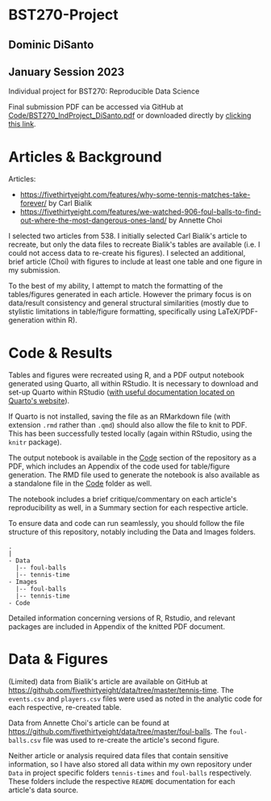 # BST270-Project

## Dominic DiSanto
## January Session 2023

Individual project for BST270: Reproducible Data Science

Final submission PDF can be accessed via GitHub at [Code/BST270_IndProject_DiSanto.pdf](/Code/BST270_IndProject_DiSanto.pdf) or downloaded directly by [clicking this link](https://github.com/domdisanto/BST270-Project/raw/main/Code/BST270_IndProject_DiSanto.pdf).

# Articles & Background


Articles:
- https://fivethirtyeight.com/features/why-some-tennis-matches-take-forever/ by Carl Bialik
- https://fivethirtyeight.com/features/we-watched-906-foul-balls-to-find-out-where-the-most-dangerous-ones-land/ by Annette Choi

I selected two articles from 538. I initially selected Carl Bialik's article to recreate, but only the data files to recreate Bialik's tables are available (i.e. I could not access data to re-create his figures). I selected an additional, brief article (Choi) with figures to include at least one table and one figure in my submission.

To the best of my ability, I attempt to match the formatting of the tables/figures generated in each article. However the primary focus is on data/result consistency and general structural similarities (mostly due to stylistic limitations in table/figure formatting, specifically using LaTeX/PDF-generation within R).


# Code & Results

Tables and figures were recreated using R, and a PDF output notebook generated using Quarto, all within RStudio. It is necessary to download and set-up Quarto within RStudio ([with useful documentation located on Quarto's website](https://quarto.org/docs/get-started/)).

If Quarto is not installed, saving the file as an RMarkdown file (with extension `.rmd` rather than `.qmd`) should also allow the file to knit to PDF. This has been successfully tested locally (again within RStudio, using the `knitr` package).

The output notebook is available in the [Code](/Code/) section of the repository as a PDF, which includes an Appendix of the code used for table/figure generation. The RMD file used to generate the notebook is also available as a standalone file in the [Code](/Code/) folder as well.

The notebook includes a brief critique/commentary on each article's reproducibility as well, in a Summary section for each respective article.

To ensure data and code can run seamlessly, you should  follow the file structure of this repository, notably including the Data and Images folders.

```
.
|
- Data
  |-- foul-balls
  |-- tennis-time
- Images
  |-- foul-balls
  |-- tennis-time
- Code
```

Detailed information concerning versions of R, Rstudio, and relevant packages are included in Appendix of the knitted PDF document.


# Data & Figures

(Limited) data from Bialik's article are available on GitHub at https://github.com/fivethirtyeight/data/tree/master/tennis-time. The `events.csv` and `players.csv` files were used as noted in the analytic code for each respective, re-created table.

Data from Annette Choi's article can be found at https://github.com/fivethirtyeight/data/tree/master/foul-balls. The `foul-balls.csv` file was used to re-create the article's second figure.

Neither article or analysis required data files that contain sensitive information, so I have also stored all data within my own repository under `Data` in project specific folders `tennis-times` and `foul-balls` respectively. These folders include the respective `README` documentation for each article's data source.
